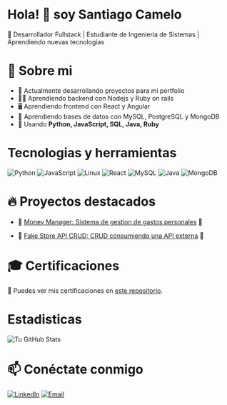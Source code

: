 # Hola! 👋 soy Santiago Camelo
🚀 Desarrollador Fullstack | Estudiante de Ingenieria de Sistemas | Aprendiendo nuevas tecnologías

# 🌱 Sobre mi
- 🔭 Actualmente desarrollando proyectos para mi portfolio
- 👨‍💻 Aprendiendo backend con Nodejs y Ruby on rails
- 🖥️ Aprendiendo frontend con React y Angular
- 💾 Aprendiendo bases de datos con MySQL, PostgreSQL y MongoDB
- 🎯 Usando **Python, JavaScript, SQL, Java, Ruby**


# Tecnologias y herramientas
![Python](https://img.shields.io/badge/Python-3776AB?style=for-the-badge&logo=python&logoColor=white)
![JavaScript](https://img.shields.io/badge/JavaScript-F7DF1E?style=for-the-badge&logo=javascript&logoColor=black)
![Linux](https://img.shields.io/badge/Linux-FCC624?style=for-the-badge&logo=linux&logoColor=black)
![React](https://img.shields.io/badge/React-20232A?style=for-the-badge&logo=react&logoColor=61DAFB)
![MySQL](https://img.shields.io/badge/MySQL-4479A1?style=for-the-badge&logo=mysql&logoColor=white)
![Java](https://img.shields.io/badge/Java-007396?style=for-the-badge&logo=java&logoColor=white)
![MongoDB](https://img.shields.io/badge/MongoDB-4EA94B?style=for-the-badge&logo=mongodb&logoColor=white)
 
# 🔥 Proyectos destacados
- 🚀 [Money Manager: Sistema de gestion de gastos personales](https://github.com/SantiagoCamelo234/simplerestfulapi) 💸

- 🚀 [Fake Store API CRUD: CRUD consumiendo una API externa](https://github.com/SantiagoCamelo234/fake-store-api-cru) 🏪


# 🎓 Certificaciones 
📜 Puedes ver mis certificaciones en [este repositorio](https://github.com/SantiagoCamelo234/Certificados).  
# Estadisticas
![Tu GitHub Stats](https://github-readme-stats.vercel.app/api?username=SantiagoCamelo234&show_icons=true&theme=dark)
# 📫 Conéctate conmigo
[![LinkedIn](https://img.shields.io/badge/LinkedIn-blue?style=for-the-badge&logo=linkedin)](https://www.linkedin.com/in/ilvar-camelo-8b7622284)
[![Email](https://img.shields.io/badge/Email-D14836?style=for-the-badge&logo=gmail&logoColor=white)](mailto:tucorreo@example.com)



